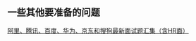 ## 一些其他要准备的问题


[阿里、腾讯、百度、华为、京东和搜狗最新面试题汇集（含HR面）](https://www.jianshu.com/p/d59222a54f45?utm_campaign=hugo&utm_medium=reader_share&utm_content=note&utm_source=weixin-friends)